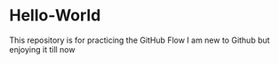 # Hello-World
This repository is for practicing the GitHub Flow
I am new to Github but enjoying it till now

